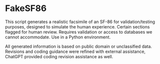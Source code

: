# FakeSF86
This script generates a realistic facsimile of an SF-86 for validation/testing purposes, designed to simulate the human experience. Certain sections flagged for human review. Requires validation or access to databases we cannot accommodate. 
Use in a Python environment.



All generated information is based on public domain or unclassified data. Revisions and coding guidance were refined with external assistance, ChatGPT provided coding revision assistance as well.
